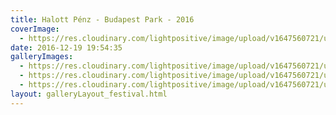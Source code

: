 ```yaml
---
title: Halott Pénz - Budapest Park - 2016
coverImage:
  - https://res.cloudinary.com/lightpositive/image/upload/v1647560721/uploads/Halott%20P%C3%A9nz%20-%20Budapest%20Park%20-%202016/hppark.jpg
date: 2016-12-19 19:54:35
galleryImages: 
  - https://res.cloudinary.com/lightpositive/image/upload/v1647560721/uploads/Halott%20P%C3%A9nz%20-%20Budapest%20Park%20-%202016/hppark1.jpg
  - https://res.cloudinary.com/lightpositive/image/upload/v1647560721/uploads/Halott%20P%C3%A9nz%20-%20Budapest%20Park%20-%202016/hppark2.jpg
  - https://res.cloudinary.com/lightpositive/image/upload/v1647560721/uploads/Halott%20P%C3%A9nz%20-%20Budapest%20Park%20-%202016/hppark.jpg
layout: galleryLayout_festival.html
---
```

